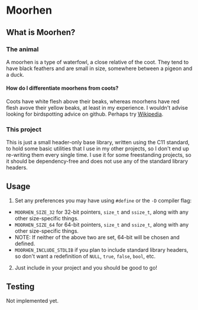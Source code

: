 # Moorhen
## What is Moorhen?
### The animal
A moorhen is a type of waterfowl, a close relative of the coot. They tend to
have black feathers and are small in size, somewhere between a pigeon and a duck.
#### How do I differentiate moorhens from coots?
Coots have white flesh above their beaks, whereas moorhens have red flesh avove
their yellow beaks, at least in my experience. I wouldn't advise looking for
birdspotting advice on github. Perhaps try [Wikipedia](https://en.wikipedia.org/wiki/Moorhen).
### This project
This is just a small header-only base library, written using the C11 standard,
to hold some basic utilities that I use in my other projects, so I don't end up
re-writing them every single time. I use it for some freestanding projects, so
it should be dependency-free and does not use any of the standard library
headers.
## Usage
1. Set any preferences you may have using `#define` or the `-D` compiler flag:
- `MOORHEN_SIZE_32` for 32-bit pointers, `size_t` and `ssize_t`, along with any
other size-specific things.
- `MOORHEN_SIZE_64` for 64-bit pointers, `size_t` and `ssize_t`, along with any
other size-specific things.
- NOTE: If neither of the above two are set, 64-bit will be chosen and defined.
- `MOORHEN_INCLUDE_STDLIB` if you plan to include standard library headers, so
don't want a redefinition of `NULL`, `true`, `false`, `bool`, etc.
2. Just include in your project and you should be good to go!
## Testing
Not implemented yet.
